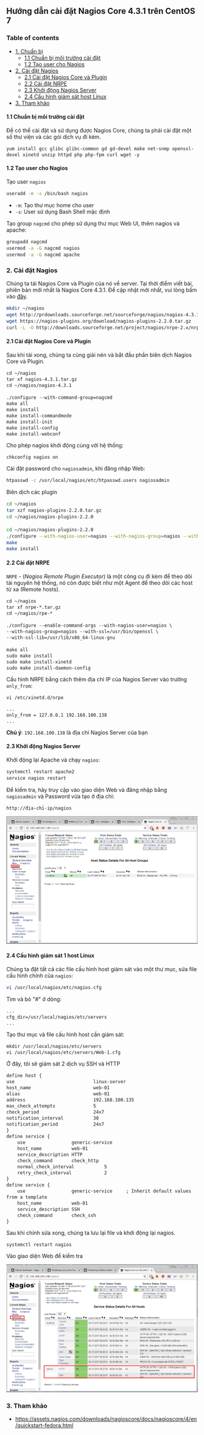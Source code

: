 ## Hướng dẫn cài đặt Nagios Core 4.3.1 trên CentOS 7

### Table of contents


- [ 1. Chuẩn bị ](#1)
    -   [1.1 Chuẩn bị môi trường cài đặt](#1.1)
    -   [1.2 Tạo user cho Nagios](#1.2)
- [ 2. Cài đặt Nagios ](#2)
    - [2.1 Cài đặt Nagios Core và Plugin](#2.1)
    - [2.2 Cài đặt NRPE](#2.2)
    - [2.3 Khởi động Nagios Server](#2.3)
    - [2.4 Cấu hình giám sát host Linux](#2.4)
- [3. Tham khảo](#3)


<a name="1.1"></a>
#### 1.1 Chuẩn bị môi trường cài đặt

Để có thể cài đặt và sử dụng được Nagios Core, chúng ta phải cài đặt một số thư viện và các gói dịch vụ đi kèm.

```
yum install gcc glibc glibc-common gd gd-devel make net-snmp openssl-devel xinetd unzip httpd php php-fpm curl wget -y
```

<a name="1.2"></a>
#### 1.2 Tạo user cho Nagios

Tạo user `nagios`

```sh
useradd -m -s /bin/bash nagios
```

- `-m`: Tạo thư mục home cho user
- `-s`: User sử dụng Bash Shell mặc định

Tạo group `nagcmd` cho phép sử dụng thư mục Web UI, thêm nagios và apache:

```sh
groupadd nagcmd
usermod -a -G nagcmd nagios
usermod -a -G nagcmd apache
```

<a name="2"></a>
### 2. Cài đặt Nagios

Chúng ta tải Nagios Core và Plugin của nó về server. Tại thời điểm viết bài, phiên bản mới nhất là Nagios Core 4.3.1. Để cập nhật mới nhất, vui lòng bấm vào [đây](https://www.nagios.org/download/).

```sh
mkdir ~/nagios
wget http://prdownloads.sourceforge.net/sourceforge/nagios/nagios-4.3.1.tar.gz
wget https://nagios-plugins.org/download/nagios-plugins-2.2.0.tar.gz
curl -L -O http://downloads.sourceforge.net/project/nagios/nrpe-2.x/nrpe-2.15/nrpe-2.15.tar.gz
```


<a name="2.1"></a>
#### 2.1 Cài đặt Nagios Core và Plugin

Sau khi tải xong, chúng ta cùng giải nén và bắt đầu phần biên dịch Nagios Core và Plugin.

```
cd ~/nagios
tar xf nagios-4.3.1.tar.gz
cd ~/nagios/nagios-4.3.1

./configure --with-command-group=nagcmd 
make all
make install
make install-commandmode
make install-init
make install-config
make install-webconf
```

Cho phép nagios khởi động cùng với hệ thống:

```sh
chkconfig nagios on
```

Cài đặt password cho `nagiosadmin`, khi đăng nhập Web:

```sh
htpasswd -c /usr/local/nagios/etc/htpasswd.users nagiosadmin
```

Biên dịch các plugin

```sh
cd ~/nagios
tar xzf nagios-plugins-2.2.0.tar.gz
cd ~/nagios/nagios-plugins-2.2.0

cd ~/nagios/nagios-plugins-2.2.0
./configure --with-nagios-user=nagios --with-nagios-group=nagios --with-openssl
make
make install
```

#### 2.2 Cài đặt NRPE

`NRPE` - (*Nagios Remote Plugin Executor*) là một công cụ đi kèm để theo dõi tài nguyên hệ thống, nó còn được biết như một Agent để theo dõi các host từ xa (Remote hosts).

```
cd ~/nagios
tar xf nrpe-*.tar.gz
cd ~/nagios/rpe-*

./configure --enable-command-args --with-nagios-user=nagios \
--with-nagios-group=nagios --with-ssl=/usr/bin/openssl \
--with-ssl-lib=/usr/lib/x86_64-linux-gnu

make all
sudo make install
sudo make install-xinetd
sudo make install-daemon-config
```

Cấu hình NRPE bằng cách thêm địa chỉ IP của Nagios Server vào trường `only_from`:

```
vi /etc/xinetd.d/nrpe
```

```
...
only_from = 127.0.0.1 192.168.100.138
...
```

**Chú ý**: `192.168.100.138` là địa chỉ Nagios Server của bạn

<a name="2.3"></a>
#### 2.3 Khởi động Nagios Server

Khởi động lại Apache và chạy `nagios`:

```sh
systemctl restart apache2
service nagios restart
```

Để kiểm tra, hãy truy cập vào giao diện Web và đăng nhập bằng `nagiosadmin` và Password vừa tạo ở địa chỉ:

```
http://địa-chỉ-ip/nagios
```

<img src="../images/nagios1.png" />

<a name="2.4"></a>
#### 2.4 Cấu hình giám sát 1 host Linux

Chúng ta đặt tất cả các file cấu hình host giám sát vào một thư mục, sửa file cấu hình chính của `nagios`:

```sh
vi /usr/local/nagios/etc/nagios.cfg
```

Tìm và bỏ "#" ở dòng:

```
...
cfg_dir=/usr/local/nagios/etc/servers
...
```

Tạo thư mục và file cấu hình host cần giám sát:

```
mkdir /usr/local/nagios/etc/servers
vi /usr/local/nagios/etc/servers/Web-1.cfg
```

Ở đây, tôi sẽ giám sát 2 dịch vụ SSH và HTTP

```
define host {
use                             linux-server
host_name                       web-01		
alias                           web-01	
address                         192.168.100.135
max_check_attempts              5
check_period                    24x7
notification_interval           30
notification_period             24x7
}
define service {
    use                 generic-service
    host_name           web-01
    service_description HTTP
    check_command       check_http
    normal_check_interval           5 
    retry_check_interval            2
}
define service {
    use                 generic-service     ; Inherit default values from a template
    host_name           web-01
    service_description SSH
    check_command       check_ssh
}
```

Sau khi chỉnh sửa xong, chúng ta lưu lại file và khởi động lại nagios.

```
systemctl restart nagios
```

Vào giao diện Web để kiểm tra

<img src="../images/nagios2.png" />

<a name="3"></a>
### 3. Tham khảo

- https://assets.nagios.com/downloads/nagioscore/docs/nagioscore/4/en/quickstart-fedora.html
